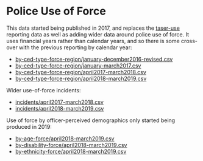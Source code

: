 # Police Use of Force

This data started being published in 2017, and replaces the [taser-use](../taser-use) reporting data as well as adding wider data around police use of force.  It uses financial years rather than calendar years, and so there is some cross-over with the previous reporting by calendar year:

- [by-ced-type-force-region/january-december2016-revised.csv](by-ced-type-force-region/january-december2016-revised.csv)
- [by-ced-type-force-region/january-march2017.csv](by-ced-type-force-region/january-march2017.csv)
- [by-ced-type-force-region/april2017-march2018.csv](by-ced-type-force-region/april2017-march2018.csv)
- [by-ced-type-force-region/april2018-march2019.csv](by-ced-type-force-region/april2018-march2019.csv)

Wider use-of-force incidents:

- [incidents/april2017-march2018.csv](incidents/april2017-march2018.csv)
- [incidents/april2018-march2019.csv](incidents/april2018-march2019.csv)

Use of force by officer-perceived demographics only started being produced in 2019:

- [by-age-force/april2018-march2019.csv](by-age-force/april2018-march2019.csv)
- [by-disability-force/april2018-march2019.csv](by-disability-force/april2018-march2019.csv)
- [by-ethnicity-force/april2018-march2019.csv](by-ethnicity-force/april2018-march2019.csv)

